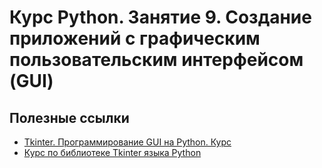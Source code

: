 # Курс Python. Занятие 9. Создание приложений с графическим пользовательским интерфейсом (GUI)

## Полезные ссылки
- [Tkinter. Программирование GUI на Python. Курс](https://younglinux.info/tkinter.php)
- [Курс по библиотеке Tkinter языка Python](https://ru.wikiversity.org/wiki/Курс_по_библиотеке_Tkinter_языка_Python)
